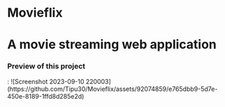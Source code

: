 # Movieflix <br>
# A movie streaming web application <br>
<h3> Preview of this project </h3> : 
![Screenshot 2023-09-10 220003](https://github.com/Tipu30/Movieflix/assets/92074859/e765dbb9-5d7e-450e-8189-1ffd8d285e2d)
